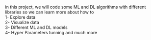 in this project, we will code some ML and DL algorithms with different libraries so we can learn more about how to 
<br>1- Explore data
<br>2- Visualize data
<br>3- Different ML and DL models
<br>4- Hyper Parameters tunning and much more
